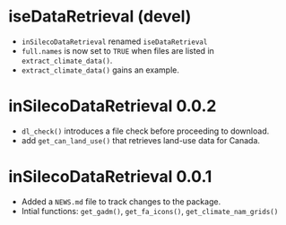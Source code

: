 # iseDataRetrieval (devel)

* `inSilecoDataRetrieval` renamed `iseDataRetrieval` 
* `full.names` is now set to `TRUE` when files are listed in `extract_climate_data()`.
* `extract_climate_data()` gains an example.

# inSilecoDataRetrieval 0.0.2

* `dl_check()` introduces a file check before proceeding to download.
* add `get_can_land_use()` that retrieves land-use data for Canada.

# inSilecoDataRetrieval 0.0.1

* Added a `NEWS.md` file to track changes to the package.
* Intial functions: `get_gadm()`, `get_fa_icons()`, `get_climate_nam_grids()`